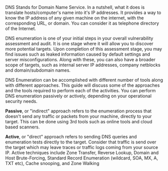 
DNS Stands for Domain Name Service. In a nutshell, what it does is translate hosts/computer's name into it's IP addresses. It provides a way to know the IP address of any given machine on the internet, with the corresponding URL, or domain. You can consider it as telephone directory of the Internet.

DNS enumeration is one of your initial steps in your overall vulnerability assessment and audit. It is one stage where it will allow you to discover more potential targets. Upon completion of this assessment stage, you may find issues such as leaked information caused by default settings and server misconfigurations. Along with these, you can also have a broader scope of targets, such as internal server IP addresses, company netblocks and domain/subdomain names.

DNS Enumeration can be accomplished with different number of tools along with different approaches. This guide will discuss some of the approaches and the tools required to perform each of the activities. You can perform DNS enumeration passively or actively, depending on your operational security needs.

**Passive**, or "indirect" approach refers to the enumeration process that doesn't send any traffic or packets from your machine, directly to your target. This can be done using 3rd tools such as online tools and cloud based scanners.

**Active**, or "direct" approach refers to sending DNS queries and enumeration tests directly to the target. Consider that traffic is send over the target which may leave traces or traffic logs coming from your source IP. Active techniques include Zone Transfer, Reverse Lookup, Domain and Host Brute-Forcing, Standard Record Enumeration (wildcard, SOA, MX, A, TXT etc), Cache snooping, and Zone Walking
